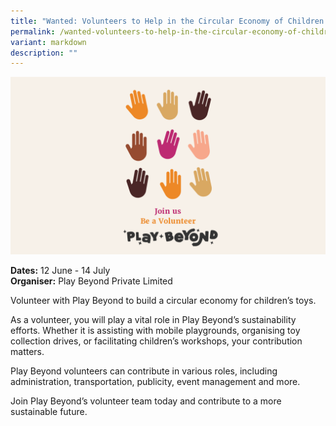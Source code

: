 ```yaml
---
title: "Wanted: Volunteers to Help in the Circular Economy of Children’s Toys"
permalink: /wanted-volunteers-to-help-in-the-circular-economy-of-children-s-toys/
variant: markdown
description: ""
---
```

![Volunteers - Circular Economy ](/images/Initiatives/Wanted_Volunteers_to_Help_in_the_Circular_Economy_of_Children_s_Toys.png)

**Dates:** 12 June - 14 July<br>
**Organiser:** Play Beyond Private Limited

Volunteer with Play Beyond to build a circular economy for children’s toys.&nbsp;&nbsp;&nbsp;

As a volunteer, you will play a vital role in Play Beyond’s sustainability efforts. Whether it is assisting with mobile playgrounds, organising toy collection drives, or facilitating children’s workshops, your contribution matters.&nbsp; 

Play Beyond volunteers can contribute in various roles, including administration, transportation, publicity, event management and more.&nbsp;&nbsp;

Join Play Beyond’s volunteer team today and contribute to a more sustainable future.


<a class="btn-link" target="_blank" href="https://docs.google.com/forms/d/e/1FAIpQLSdBfM7B1i8dV-w5Qi7xsyR_pruyoRs9ssx5nnDt3GJjytzvFA/viewform">
	<img src="/images/gogreensg_website-32.png">
</a>

<style>
	.btn-link {
		display: none;
	}
	a.btn-link[target="_blank"]:after {
	display: none;
}
	.btn-link > img {
		width: 100%;
	}
</style>